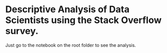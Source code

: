 # Descriptive Analysis of Data Scientists using the Stack Overflow survey.

Just go to the notebook on the root folder to see the analysis.
